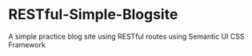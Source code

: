 # RESTful-Simple-Blogsite
A simple practice blog site using RESTful routes using Semantic UI CSS Framework

